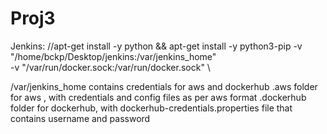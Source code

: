 # Proj3

Jenkins:
//apt-get install -y python && apt-get install -y python3-pip
-v "/home/bckp/Desktop/jenkins:/var/jenkins_home" \
-v "/var/run/docker.sock:/var/run/docker.sock" \

  /var/jenkins_home contains credentials for aws and dockerhub
    .aws folder for aws , with credentials and config files as per aws format
    .dockerhub folder for dockerhub, with dockerhub-credentials.properties file that contains username and password
